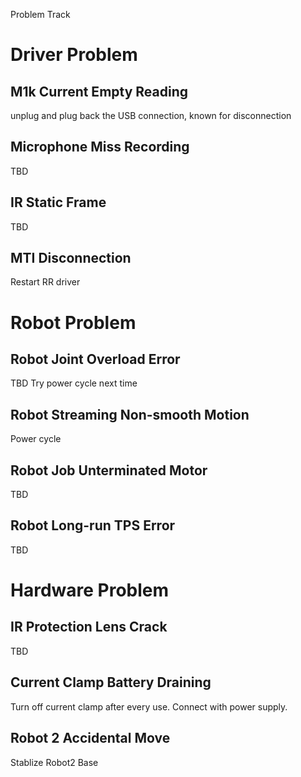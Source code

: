 Problem Track

# Driver Problem
## M1k Current Empty Reading
unplug and plug back the USB connection, known for disconnection

## Microphone Miss Recording
TBD

## IR Static Frame
TBD

## MTI Disconnection
Restart RR driver

# Robot Problem
## Robot Joint Overload Error
TBD
Try power cycle next time

## Robot Streaming Non-smooth Motion
Power cycle

## Robot Job Unterminated Motor
TBD

## Robot Long-run TPS Error
TBD

# Hardware Problem
## IR Protection Lens Crack
TBD

## Current Clamp Battery Draining
Turn off current clamp after every use.
Connect with power supply.

## Robot 2 Accidental Move
Stablize Robot2 Base

